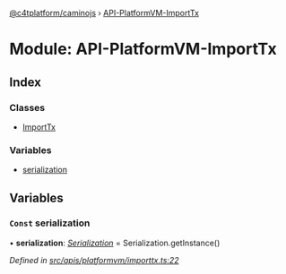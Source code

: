 [@c4tplatform/caminojs](../api.md) › [API-PlatformVM-ImportTx](api_platformvm_importtx.md)

# Module: API-PlatformVM-ImportTx

## Index

### Classes

* [ImportTx](../classes/api_platformvm_importtx.importtx.md)

### Variables

* [serialization](api_platformvm_importtx.md#const-serialization)

## Variables

### `Const` serialization

• **serialization**: *[Serialization](../classes/utils_serialization.serialization.md)* = Serialization.getInstance()

*Defined in [src/apis/platformvm/importtx.ts:22](https://github.com/chain4travel/caminojs/blob/8077d740/src/apis/platformvm/importtx.ts#L22)*
